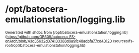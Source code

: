 # /opt/batocera-emulationstation/logging.lib




<sub>Generated with shdoc from [/opt/batocera-emulationstation/logging.lib](https://github.com/GB609/batocera-ES-onArch/blob/43d35632d374133388d9a9fc48adbfa77cd43120
/sources/fs-root/opt/batocera-emulationstation/logging.lib)</sub>